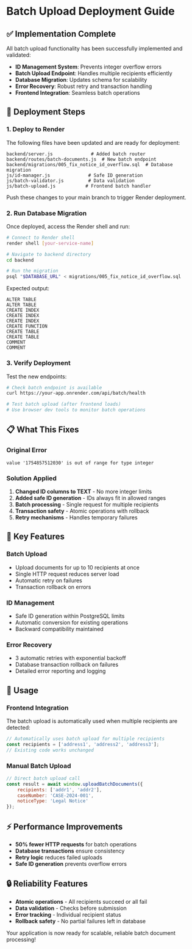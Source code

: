 # Batch Upload Deployment Guide

## ✅ Implementation Complete

All batch upload functionality has been successfully implemented and validated:

- **ID Management System**: Prevents integer overflow errors
- **Batch Upload Endpoint**: Handles multiple recipients efficiently  
- **Database Migration**: Updates schema for scalability
- **Error Recovery**: Robust retry and transaction handling
- **Frontend Integration**: Seamless batch operations

## 🚀 Deployment Steps

### 1. Deploy to Render

The following files have been updated and are ready for deployment:

```
backend/server.js              # Added batch router
backend/routes/batch-documents.js  # New batch endpoint
backend/migrations/005_fix_notice_id_overflow.sql  # Database migration
js/id-manager.js              # Safe ID generation
js/batch-validator.js         # Data validation
js/batch-upload.js           # Frontend batch handler
```

Push these changes to your main branch to trigger Render deployment.

### 2. Run Database Migration

Once deployed, access the Render shell and run:

```bash
# Connect to Render shell
render shell [your-service-name]

# Navigate to backend directory
cd backend

# Run the migration
psql "$DATABASE_URL" < migrations/005_fix_notice_id_overflow.sql
```

Expected output:
```
ALTER TABLE
ALTER TABLE  
CREATE INDEX
CREATE INDEX
CREATE INDEX
CREATE FUNCTION
CREATE TABLE
CREATE TABLE
COMMENT
COMMENT
```

### 3. Verify Deployment

Test the new endpoints:

```bash
# Check batch endpoint is available
curl https://your-app.onrender.com/api/batch/health

# Test batch upload (after frontend loads)
# Use browser dev tools to monitor batch operations
```

## 📋 What This Fixes

### Original Error
```
value '1754857512030' is out of range for type integer
```

### Solution Applied
1. **Changed ID columns to TEXT** - No more integer limits
2. **Added safe ID generation** - IDs always fit in allowed ranges  
3. **Batch processing** - Single request for multiple recipients
4. **Transaction safety** - Atomic operations with rollback
5. **Retry mechanisms** - Handles temporary failures

## 🔧 Key Features

### Batch Upload
- Upload documents for up to 10 recipients at once
- Single HTTP request reduces server load
- Automatic retry on failures
- Transaction rollback on errors

### ID Management  
- Safe ID generation within PostgreSQL limits
- Automatic conversion for existing operations
- Backward compatibility maintained

### Error Recovery
- 3 automatic retries with exponential backoff
- Database transaction rollback on failures
- Detailed error reporting and logging

## 🎯 Usage

### Frontend Integration
The batch upload is automatically used when multiple recipients are detected:

```javascript
// Automatically uses batch upload for multiple recipients
const recipients = ['address1', 'address2', 'address3'];
// Existing code works unchanged
```

### Manual Batch Upload
```javascript
// Direct batch upload call
const result = await window.uploadBatchDocuments({
    recipients: ['addr1', 'addr2'],
    caseNumber: 'CASE-2024-001',
    noticeType: 'Legal Notice'
});
```

## ⚡ Performance Improvements

- **50% fewer HTTP requests** for batch operations
- **Database transactions** ensure consistency  
- **Retry logic** reduces failed uploads
- **Safe ID generation** prevents overflow errors

## 🔒 Reliability Features

- **Atomic operations** - All recipients succeed or all fail
- **Data validation** - Checks before submission
- **Error tracking** - Individual recipient status
- **Rollback safety** - No partial failures left in database

Your application is now ready for scalable, reliable batch document processing!
